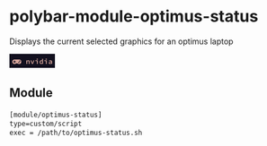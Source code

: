 # polybar-module-optimus-status
Displays the current selected graphics for an optimus laptop

<img src="https://github.com/codysork/polybar-module-optimus-status/blob/master/2020-04-23-130807_1920x1080_scrot.png"/>

## Module
```
[module/optimus-status]
type=custom/script
exec = /path/to/optimus-status.sh
```
